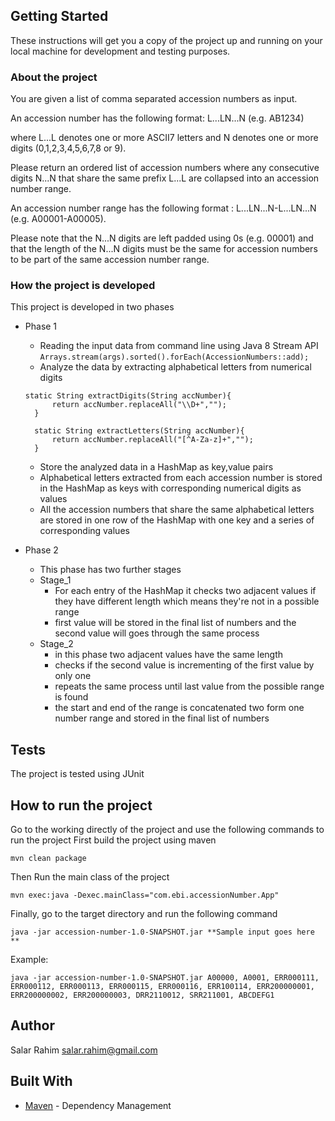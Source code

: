## Getting Started

These instructions will get you a copy of the project up and running on your local machine for development and testing purposes.

### About the project

You are given a list of comma separated accession numbers as input.

An accession number has the following format: L...LN...N (e.g. AB1234)

where L...L denotes one or more ASCII7 letters and N denotes one or more digits (0,1,2,3,4,5,6,7,8 or 9).

Please return an ordered list of accession numbers where any consecutive digits N...N that share the same prefix L...L are collapsed into an accession number range.

An accession number range has the following format : L...LN...N-L...LN...N (e.g. A00001-A00005).

Please note that the N...N digits are left padded using 0s (e.g. 00001) and that the length of the N...N digits must be the same for accession numbers to be part of the same accession number range.


### How the project is developed

This project is developed in two phases
* Phase 1
  * Reading the input data from command line using Java 8 Stream API
  `Arrays.stream(args).sorted().forEach(AccessionNumbers::add);`
  * Analyze the data by extracting alphabetical letters from numerical digits
  ```
  static String extractDigits(String accNumber){
        return accNumber.replaceAll("\\D+","");
    }
   
    static String extractLetters(String accNumber){
        return accNumber.replaceAll("[^A-Za-z]+","");
    }
    ```
  * Store the analyzed data in a HashMap as key,value pairs
  * Alphabetical letters extracted from each accession number is stored in the HashMap as keys with corresponding numerical digits as values
  * All the accession numbers that share the same alphabetical letters are stored in one row of the HashMap with one key and a series of corresponding values

* Phase 2
  * This phase has two further stages
  * Stage_1
    * For each entry of the HashMap it checks two adjacent values if they have different length which means they're not in a possible range
    * first value will be stored in the final list of numbers and the second value will goes through the same process
  * Stage_2
    * in this phase two adjacent values have the same length
    * checks if the second value is incrementing of the first value by only one
    * repeats the same process until last value from the possible range is found
    * the start and end of the range is concatenated two form one number range and stored in the final list of numbers



## Tests

The project is tested using JUnit

## How to run the project
Go to the working directly of the project and use the following commands to run the project
First build the project using maven
 ```
 mvn clean package
 ```
Then Run the main class of the project
```
mvn exec:java -Dexec.mainClass="com.ebi.accessionNumber.App"
```
Finally, go to the target directory and run the following command
```
java -jar accession-number-1.0-SNAPSHOT.jar **Sample input goes here **
```
Example:
```
java -jar accession-number-1.0-SNAPSHOT.jar A00000, A0001, ERR000111, ERR000112, ERR000113, ERR000115, ERR000116, ERR100114, ERR200000001, ERR200000002, ERR200000003, DRR2110012, SRR211001, ABCDEFG1
```

## Author
Salar Rahim
salar.rahim@gmail.com

## Built With
* [Maven](https://maven.apache.org/) - Dependency Management



